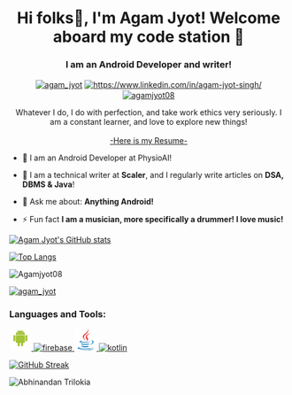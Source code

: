 <h1 align="center">Hi folks👋, I'm Agam Jyot! Welcome aboard my code station 🚀</h1>
<h3 align="center">I am an Android Developer and writer! </h3>
<p align="center">
<a href="https://twitter.com/agam_jyot" target="blank"><img align="center" src="https://raw.githubusercontent.com/rahuldkjain/github-profile-readme-generator/master/src/images/icons/Social/twitter.svg" alt="agam_jyot" height="30" width="40" /></a>
<a href="https://www.linkedin.com/in/agam-jyot-singh/" target="blank"><img align="center" src="https://raw.githubusercontent.com/rahuldkjain/github-profile-readme-generator/master/src/images/icons/Social/linked-in-alt.svg" alt="https://www.linkedin.com/in/agam-jyot-singh/" height="30" width="40" /></a>
<a href="https://instagram.com/agamjyot08" target="blank"><img align="center" src="https://raw.githubusercontent.com/rahuldkjain/github-profile-readme-generator/master/src/images/icons/Social/instagram.svg" alt="agamjyot08" height="30" width="40" /></a>
<p align="center">
Whatever I do, I do with perfection, and take work ethics very seriously. I am a constant learner, and love to explore new things!
<br><br>
 <a href="https://drive.google.com/file/d/1-lLz86E3cDfEVKKmdYJqBsFz9SnICD7g/view?usp=sharing"> -Here is my Resume- </a>
<br>
</p>

- 💎 I am an Android Developer at PhysioAI!

- 📝 I am a technical writer at **Scaler**, and I regularly write articles on **DSA, DBMS & Java**!

- 💬 Ask me about: **Anything Android!**

- ⚡ Fun fact **I am a musician, more specifically a drummer! I love music!**


[![Agam Jyot's GitHub stats](https://github-readme-stats.vercel.app/api?username=Agamjyot08)](https://github.com/anuraghazra/github-readme-stats)


[![Top Langs](https://github-readme-stats.vercel.app/api/top-langs/?username=Agamjyot08)](https://github.com/anuraghazra/github-readme-stats)


<p align="left"> <img src="https://komarev.com/ghpvc/?username=Agamjyot08&label=Profile%20views&color=0e75b6&style=flat" alt="Agamjyot08" /> </p>

<p align="left"> <a href="https://twitter.com/agam_jyot" target="blank"><img src="https://img.shields.io/twitter/follow/agam_jyot?logo=twitter&style=for-the-badge" alt="agam_jyot" /></a> </p>

<h3 align="left">Languages and Tools:</h3>
<p align="left"> <a href="https://developer.android.com" target="_blank" rel="noreferrer"> <img src="https://raw.githubusercontent.com/devicons/devicon/master/icons/android/android-original-wordmark.svg" alt="android" width="40" height="40"/> </a> <a href="https://firebase.google.com/" target="_blank" rel="noreferrer"> <img src="https://www.vectorlogo.zone/logos/firebase/firebase-icon.svg" alt="firebase" width="40" height="40"/> </a> <a href="https://www.java.com" target="_blank" rel="noreferrer"> <img src="https://raw.githubusercontent.com/devicons/devicon/master/icons/java/java-original.svg" alt="java" width="40" height="40"/> </a> <a href="https://kotlinlang.org" target="_blank" rel="noreferrer"> <img src="https://www.vectorlogo.zone/logos/kotlinlang/kotlinlang-icon.svg" alt="kotlin" width="40" height="40"/> </a> </p>

[![GitHub Streak](https://github-readme-streak-stats.herokuapp.com/?user=ApoorvTyagi&theme=dark)](https://git.io/streak-stats)

![Abhinandan Trilokia](https://raw.githubusercontent.com/Trilokia/Trilokia/379277808c61ef204768a61bbc5d25bc7798ccf1/bottom_header.svg)


<!--
- 🔭 I’m currently working on ...
- 🌱 I’m currently learning ...
- 👯 I’m looking to collaborate on ...
- 🤔 I’m looking for help with ...
- 💬 Ask me about ...
- 📫 How to reach me: ...
- 😄 Pronouns: ...
- ⚡ Fun fact: ...


